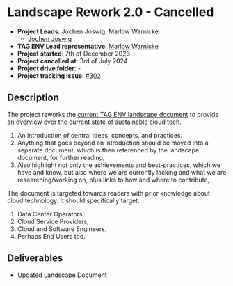 # Landscape Rework 2.0 - Cancelled

- **Project Leads**: Jochen Joswig, Marlow Warnicke
    - [Jochen Joswig](https://github.com/by-d-sign) 
- **TAG ENV Lead representative**: [Marlow Warnicke](https://github.com/catblade)
- **Project started**: 7th of December 2023
- **Project cancelled at**: 3rd of July 2024
- **Project drive folder**: - <!-- ask the TAG Lead representative to create a folder if it does not exist yet -->
- **Project tracking issue**: [#302](https://github.com/cncf/tag-env-sustainability/issues/302)

## Description <!-- description of the project proposal -->

The project reworks the [current TAG ENV landscape document](https://github.com/cncf/tag-env-sustainability/blob/2e6eb079b19911dbd4b219d872a5d8b31fedfb98/website/content/en/landscape/index.md) to provide an overview over the current state of sustainable cloud tech.

1. An introduction of central ideas, concepts, and practices.
2. Anything that goes beyond an introduction should be moved into a separate document, which is then referenced by the landscape document, for further reading,
3. Also highlight not only the achievements and best-practices, which we have and know, but also where we are currently lacking and what we are researching/working on, plus links to how and where to contribute,
    
The document is targeted towards readers with prior knowledge about cloud technology. It should specifically target:
1. Data Center Operators,
2. Cloud Service Providers,
3. Cloud and Software Engineers,
4. Perhaps End Users too.

## Deliverables <!-- deliverables of the project proposal -->

- Updated Landscape Document
